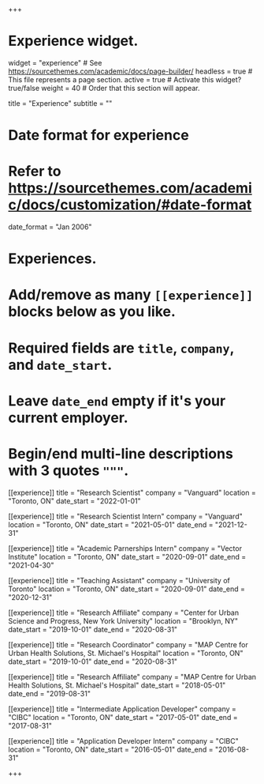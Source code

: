 +++
# Experience widget.
widget = "experience"  # See https://sourcethemes.com/academic/docs/page-builder/
headless = true  # This file represents a page section.
active = true  # Activate this widget? true/false
weight = 40  # Order that this section will appear.

title = "Experience"
subtitle = ""

# Date format for experience
#   Refer to https://sourcethemes.com/academic/docs/customization/#date-format
date_format = "Jan 2006"

# Experiences.
#   Add/remove as many `[[experience]]` blocks below as you like.
#   Required fields are `title`, `company`, and `date_start`.
#   Leave `date_end` empty if it's your current employer.
#   Begin/end multi-line descriptions with 3 quotes `"""`.
[[experience]]
  title = "Research Scientist"
  company = "Vanguard"
  location = "Toronto, ON"
  date_start = "2022-01-01"

[[experience]]
  title = "Research Scientist Intern"
  company = "Vanguard"
  location = "Toronto, ON"
  date_start = "2021-05-01"
  date_end = "2021-12-31"

[[experience]]
  title = "Academic Parnerships Intern"
  company = "Vector Institute"
  location = "Toronto, ON"
  date_start = "2020-09-01"
  date_end = "2021-04-30"

[[experience]]
  title = "Teaching Assistant"
  company = "University of Toronto"
  location = "Toronto, ON"
  date_start = "2020-09-01"
  date_end = "2020-12-31"

[[experience]]
  title = "Research Affiliate"
  company = "Center for Urban Science and Progress, New York University"
  location = "Brooklyn, NY"
  date_start = "2019-10-01"
  date_end = "2020-08-31"

[[experience]]
  title = "Research Coordinator"
  company = "MAP Centre for Urban Health Solutions, St. Michael's Hospital"
  location = "Toronto, ON"
  date_start = "2019-10-01"
  date_end = "2020-08-31"

[[experience]]
  title = "Research Affiliate"
  company = "MAP Centre for Urban Health Solutions, St. Michael's Hospital"
  date_start = "2018-05-01"
  date_end = "2019-08-31"

[[experience]]
  title = "Intermediate Application Developer"
  company = "CIBC"
  location = "Toronto, ON"
  date_start = "2017-05-01"
  date_end = "2017-08-31"

[[experience]]
  title = "Application Developer Intern"
  company = "CIBC"
  location = "Toronto, ON"
  date_start = "2016-05-01"
  date_end = "2016-08-31"

+++
